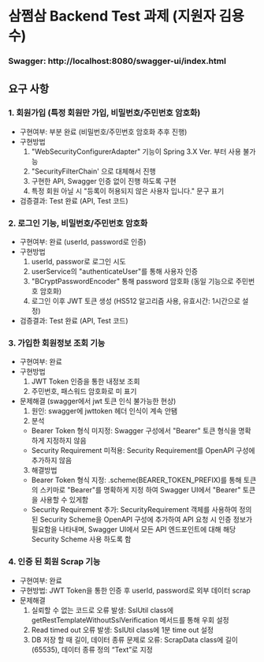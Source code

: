 # 삼쩜삼 Backend Test 과제 (지원자 김용수)

### Swagger: http://localhost:8080/swagger-ui/index.html

## 요구 사항
### 1. 회원가입 (특정 회원만 가입, 비밀번호/주민번호 암호화)
- 구현여부: 부분 완료 (비밀번호/주민번호 암호화 추후 진행)
- 구현방법
  1) "WebSecurityConfigurerAdapter" 기능이 Spring 3.X Ver. 부터 사용 불가능
  2) "SecurityFilterChain' 으로 대체해서 진행
  3) 구현한 API, Swagger 인증 없이 진행 하도록 구현
  4) 특정 회원 아닐 시 "등록이 허용되지 않은 사용자 입니다." 문구 표기
- 검증결과: Test 완료 (API, Test 코드)

### 2. 로그인 기능, 비밀번호/주민번호 암호화
- 구현여부: 완료 (userId, password로 인증)
- 구현방법
  1) userId, passwor로 로그인 시도
  2) userService의 "authenticateUser"를 통해 사용자 인증
  3) "BCryptPasswordEncoder" 통해 password 암호화 (동일 기능으로 주민번호 암호화)
  4) 로그인 이후 JWT 토큰 생성 (HS512 알고리즘 사용, 유효시간: 1시간으로 설정)
- 검증결과: Test 완료 (API, Test 코드)

### 3. 가입한 회원정보 조회 기능
- 구현여부: 완료
- 구현방법
  1) JWT Token 인증을 통한 내정보 조회
  2) 주민번호, 패스워드 암호화로 미 표기
- 문제해결 (swagger에서 jwt 토큰 인식 불가능한 현상)  
  1) 원인: swagger에 jwttoken 헤더 인식이 계속 안됌
  2) 분석
    - Bearer Token 형식 미지정: Swagger 구성에서 "Bearer" 토큰 형식을 명확하게 지정하지 않음
    - Security Requirement 미적용: Security Requirement를 OpenAPI 구성에 추가하지 않음
  3) 해결방법
    - Bearer Token 형식 지정: .scheme(BEARER_TOKEN_PREFIX)를 통해 토큰의 스키마로 "Bearer"를 명확하게 지정 하여 Swagger UI에서 "Bearer" 토큰을 사용할 수 있게함
    - Security Requirement 추가: SecurityRequirement 객체를 사용하여 정의된 Security Scheme을 OpenAPI 구성에 추가하여 API 요청 시 인증 정보가 필요함을 나타내며, Swagger UI에서 모든 API 엔드포인트에 대해 해당 Security Scheme 사용 하도록 함
 
### 4. 인증 된 회원 Scrap 기능
- 구현여부: 완료
- 구현방법: JWT Token을 통한 인증 후 userId, password로 외부 데이터 scrap
- 문제해결
  1) 실뢰할 수 없는 코드로 오류 발생: SslUtil class에 getRestTemplateWithoutSslVerification 메서드를 통해 우회 설정
  2) Read timed out 오류 발생: SslUtil class에 1분 time out 설정
  3) DB 저장 할 때 길이, 데이터 종류  문제로 오류: ScrapData class에 길이(65535), 데이터 종류 정의 “Text”로 지정


